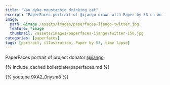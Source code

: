 ```yaml
---
title: "Van dyke moustachio drinking cat"
excerpt: "PaperFaces portrait of @ijango drawn with Paper by 53 on an iPad."
image: 
  path: &image /assets/images/paperfaces-ijango-twitter.jpg 
  feature: *image
  thumbnail: /assets/images/paperfaces-ijango-twitter-150.jpg
categories: [paperfaces]
tags: [portrait, illustration, Paper by 53, time lapse]
---
```


PaperFaces portrait of project donator [@ijango](https://twitter.com/ijango).

{% include_cached boilerplate/paperfaces.md %}

{% youtube 9XA2_0nysm8 %}
